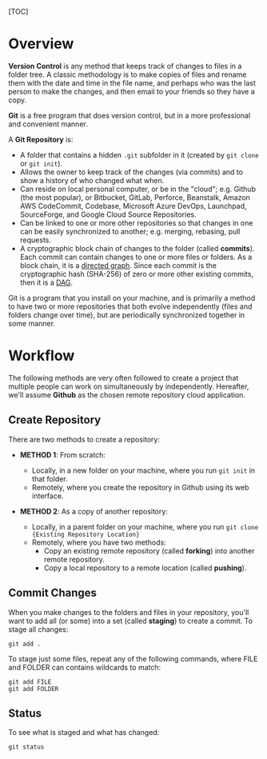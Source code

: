 [TOC]

# Overview

**Version Control** is any method that keeps track of changes to files in a folder tree. A classic methodology is to make copies of files and rename them with the date and time in the file name, and perhaps who was the last person to make the changes, and then email to your friends so they have a copy.

**Git** is a free program that does version control, but in a more professional and convenient manner.

A **Git Repository** is:

* A folder that contains a hidden `.git` subfolder in it (created by `git clone` or `git init`).
* Allows the owner to keep track of the changes (via commits) and to show a history of who changed what when.
* Can reside on local personal computer, or be in the "cloud"; e.g. Github (the most popular), or Bitbucket, GitLab, Perforce, Beanstalk, Amazon AWS CodeCommit, Codebase, Microsoft Azure DevOps, Launchpad, SourceForge, and Google Cloud Source Repositories.
* Can be linked to one or more other repositories so that changes in one can be easily synchronized to another; e.g. merging, rebasing, pull requests.
* A cryptographic block chain of changes to the folder (called **commits**). Each commit can contain changes to one or more files or folders. As a block chain, it is a [directed graph](/pages/Graphs.md). Since each commit is the cryptographic hash (SHA-256) of zero or more other existing commits, then it is a [DAG](/pages/Graphs.md).

Git is a program that you install on your machine, and is primarily a method to have two or more repositories that both evolve independently (files and folders change over time), but are periodically synchronized together in some manner.

# Workflow

The following methods are very often followed to create a project that multiple people can work on simultaneously by independently. Hereafter, we'll assume **Github** as the chosen remote repository cloud application.

## Create Repository

There are two methods to create a repository:

* **METHOD 1**: From scratch:
  * Locally, in a new folder on your machine, where you run `git init` in that folder.
  * Remotely, where you create the repository in Github using its web interface.

* **METHOD 2**: As a copy of another repository:
  * Locally, in a parent folder on your machine, where you run `git clone {Existing Repository Location}`
  * Remotely, where you have two methods:
    * Copy an existing remote repository (called **forking**) into another remote repository.
    * Copy a local repository to a remote location (called **pushing**).

## Commit Changes

When you make changes to the folders and files in your repository, you'll want to add all (or some) into a set (called **staging**) to create a commit. To stage all changes:

```
git add .
```

To stage just some files, repeat any of the following commands, where FILE and FOLDER can contains wildcards to match:

```
git add FILE
git add FOLDER
```

## Status

To see what is staged and what has changed:

```
git status
```